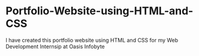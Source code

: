 # Portfolio-Website-using-HTML-and-CSS
I have created this portfolio website using HTML and CSS for my Web Development Internsip at Oasis Infobyte
